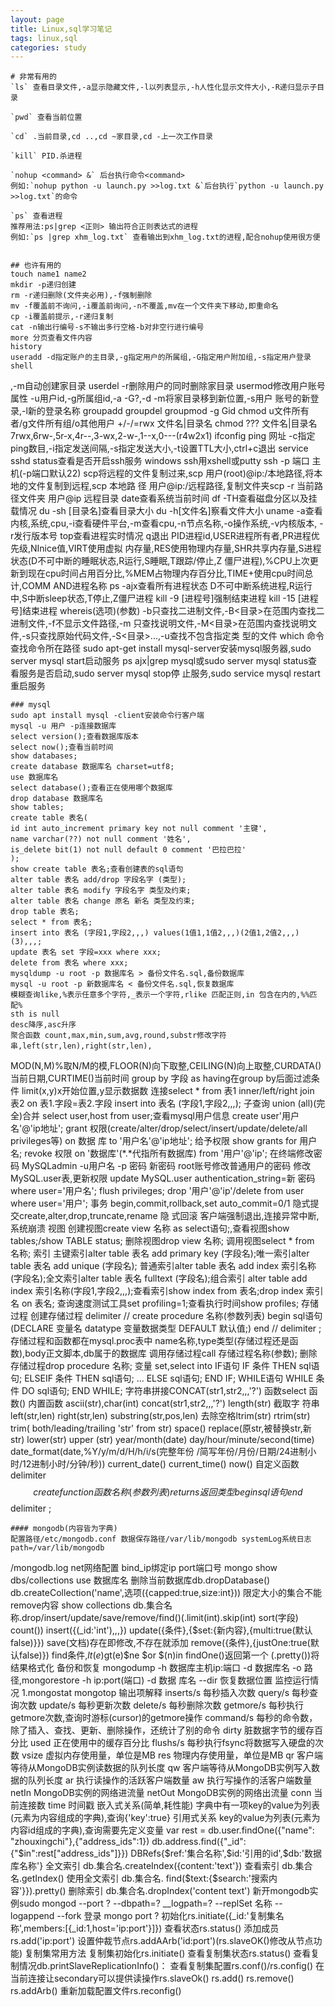 ```yaml
---
layout: page
title: Linux,sql学习笔记
tags: linux,sql
categories: study
---
```

    # 非常有用的
    `ls` 查看目录文件,-a显示隐藏文件,-l以列表显示,-h人性化显示文件大小,-R递归显示子目录

    `pwd` 查看当前位置

    `cd` .当前目录,cd ..,cd ~家目录,cd -上一次工作目录

    `kill` PID.杀进程 

    `nohup <command> &` 后台执行命令<command>
    例如:`nohup python -u launch.py >>log.txt &`后台执行`python -u launch.py >>log.txt`的命令

    `ps` 查看进程
    推荐用法:ps|grep <正则> 输出符合正则表达式的进程
    例如:`ps |grep xhm_log.txt` 查看输出到xhm_log.txt的进程,配合nohup使用很方便 

    
    ## 也许有用的
    touch name1 name2
    mkdir -p递归创建
    rm -r递归删除(文件夹必用),-f强制删除
    mv -f覆盖前不询问,-i覆盖前询问,-n不覆盖,mv在一个文件夹下移动,即重命名
    cp -i覆盖前提示,-r递归复制
    cat -n输出行编号-s不输出多行空格-b对非空行进行编号
    more 分页查看文件内容
    history
    useradd -d指定账户的主目录,-g指定用户的所属组,-G指定用户附加组,-s指定用户登录shell
,-m自动创建家目录
    userdel -r删除用户的同时删除家目录
    usermod修改用户账号属性 -u用户id,-g所属组id,-a -G?,-d -m将家目录移到新位置,-s用户
账号的新登录,-l新的登录名称
    groupadd
    groupdel
    groupmod -g Gid
    chmod u文件所有者/g文件所有组/o其他用户 +/-/=rwx 文件名|目录名
    chmod ??? 文件名|目录名 7rwx,6rw-,5r-x,4r--,3-wx,2-w-,1--x,0---(r4w2x1)
    ifconfig
    ping 网址 -c指定ping数目,-i指定发送间隔,-s指定发送大小,-t设置TTL大小,ctrl+c退出
    service sshd status查看是否开启ssh服务
    windows ssh用xshell或putty
    ssh -p 端口 主机(-p端口默认22)
    scp将远程的文件复制过来,scp 用户(root)@ip:/本地路径,将本地的文件复制到远程,scp 本地路
径 用户@ip:/远程路径,复制文件夹scp -r 当前路径文件夹 用户@ip 远程目录
    date查看系统当前时间
    df -TH查看磁盘分区以及挂载情况
    du -sh [目录名]查看目录大小
    du -h[文件名]察看文件大小
    uname -a查看内核,系统,cpu,-i查看硬件平台,-m查看cpu,-n节点名称,-o操作系统,-v内核版本,
-r发行版本号
    top查看进程实时情况 q退出 PID进程id,USER进程所有者,PR进程优先级,NInice值,VIRT使用虚拟
内存量,RES使用物理内存量,SHR共享内存量,S进程状态(D不可中断的睡眠状态,R运行,S睡眠,T跟踪/停止,Z
僵尸进程),%CPU上次更新到现在cpu时间占用百分比,%MEM占物理内存百分比,TIME+使用cpu时间总计,COMM
AND进程名称
    ps -ajx查看所有进程状态 D不可中断系统进程,R运行中,S中断sleep状态,T停止,Z僵尸进程
    kill -9 [进程号]强制结束进程 kill -15 [进程号]结束进程
    whereis(选项)(参数) -b只查找二进制文件,-B<目录>在范围内查找二进制文件,-f不显示文件路径,-m
只查找说明文件,-M<目录>在范围内查找说明文件,-s只查找原始代码文件,-S<目录>...,-u查找不包含指定类
型的文件
    which 命令查找命令所在路径
    sudo apt-get install mysql-server安装mysql服务器,sudo server mysql start启动服务
ps ajx|grep mysql或sudo server mysql status查看服务是否启动,sudo server mysql stop停
止服务,sudo service mysql restart重启服务

    ### mysql
    sudo apt install mysql -client安装命令行客户端
    mysql -u 用户 -p连接数据库
    select version();查看数据库版本
    select now();查看当前时间
    show databases;
    create database 数据库名 charset=utf8;
    use 数据库名
    select database();查看正在使用哪个数据库
    drop database 数据库名
    show tables;
    create table 表名(
    id int auto_increment primary key not null comment '主键',
    name varchar(??) not null comment '姓名',
    is_delete bit(1) not null default 0 comment '巴拉巴拉'
    );
    show create table 表名;查看创建表的sql语句
    alter table 表名 add/drop 字段名字 (类型);
    alter table 表名 modify 字段名字 类型及约束;
    alter table 表名 change 原名 新名 类型及约束;
    drop table 表名;
    select * from 表名;
    insert into 表名 (字段1,字段2,,,) values(1值1,1值2,,,)(2值1,2值2,,,)(3),,,;
    update 表名 set 字段=xxx where xxx;
    delete from 表名 where xxx;
    mysqldump -u root -p 数据库名 > 备份文件名.sql,备份数据库
    mysql -u root -p 新数据库名 < 备份文件名.sql,恢复数据库
    模糊查询like,%表示任意多个字符,_表示一个字符,rlike 匹配正则,in 包含在内的,%%匹配%
    sth is null
    desc降序,asc升序
    聚合函数 count,max,min,sum,avg,round,substr修改字符串,left(str,len),right(str,len),
MOD(N,M)%取N/M的模,FLOOR(N)向下取整,CEILING(N)向上取整,CURDATA()当前日期,CURTIME()当前时间
    group by 字段
    as
    having在group by后面过滤条件
    limit(x,y)x开始位置,y显示数据数
    连接select * from 表1 inner/left/right join 表2 on 表1.字段=表2.字段
    insert into 表名 (字段1,字段2,,,); 子查询
    union (all)(完全)合并
    select user,host from user;查看mysql用户信息
    create user'用户名'@'ip地址';
    grant 权限(create/alter/drop/select/insert/update/delete/all privileges等) on 数据
库 to '用户名'@'ip地址'; 给予权限
    show grants for 用户名;
    revoke 权限 on '数据库'(*.*代指所有数据库) from '用户'@'ip';
    在终端修改密码 MySQLadmin -u用户名 -p 密码 新密码
    root账号修改普通用户的密码 修改MySQL.user表,更新权限 update MySQL.user authentication_string=新
密码 where user='用户名'; flush privileges;
    drop '用户'@'ip'/delete from user where user='用户';
    事务 begin,commit,rollback,set auto_commit=0/1 隐式提交create,alter,drop,truncate,rename 隐
式回滚 客户端强制退出,连接异常中断,系统崩溃
    视图 创建视图create view 名称 as select语句;,查看视图show tables;/show TABLE status; 删除视图drop
view 名称; 调用视图select * from 名称;
    索引 主键索引alter table 表名 add primary key (字段名);唯一索引alter table 表名 add unique (字段名);
普通索引alter table 表名 add index 索引名称 (字段名);全文索引alter table 表名 fulltext (字段名);组合索引
alter table add index 索引名称(字段1,字段2,,,);查看索引show index from 表名;drop index 索引名 on 表名;
    查询速度测试工具set profiling=1;查看执行时间show profiles;
    存储过程 创建存储过程
        delimiter //
        create procedure 名称(参数列表)
        begin
        sql语句(DECLARE 变量名 datatype 变量数据类型 DEFAULT 默认值;)
        end
        //
        delimiter ;
    存储过程和函数都在mysql.proc表中 name名称,type类型(存储过程还是函数),body正文脚本,db属于的数据库
    调用存储过程call 存储过程名称(参数); 删除存储过程drop procedure 名称;
    变量 set,select into
    IF语句
        IF 条件 THEN
            sql语句;
        ELSEIF 条件 THEN
            sql语句;
        ...
        ELSE
            sql语句;
        END IF;
    WHILE语句
        WHILE 条件 DO
            sql语句;
        END WHILE;
    字符串拼接CONCAT(str1,str2,,,'?')
    函数select 函数() 内置函数 ascii(str),char(int) concat(str1,str2,,,'?') length(str) 截取字
符串left(str,len) right(str,len) substring(str,pos,len) 去除空格ltrim(str) rtrim(str) trim(
both/leading/trailing 'str' from str) space() replace(原str,被替换str,新str) lower(str) upper
(str) year/month(date) day/hour/minute/second(time) date_format(date,%Y/y/m/d/H/h/i/s(完整年份
/简写年份/月份/日期/24进制小时/12进制小时/分钟/秒)) current_date() current_time() now()
    自定义函数
        delimiter $$
        create function 函数名称(参数列表) returns 返回类型
        begin
        sql语句
        end
        $$
        delimiter ;

    #### mongodb(内容皆为字典)
    配置路径/etc/mongodb.conf 数据保存路径/var/lib/mongodb systemLog系统日志 path=/var/lib/mongodb
/mongodb.log net网络配置 bind_ip绑定ip port端口号
    mongo
    show dbs/collections
    use 数据库名
    删除当前数据库db.dropDatabase()
    db.createCollection('name',选项({capped:true,size:int})) 限定大小的集合不能remove内容
    show collections
    db.集合名称.drop/insert/update/save/remove/find()(.limit(int).skip(int) sort(字段) count())
    insert({(_id:'int'),,,})
    update({条件},{$set:{新内容},{multi:true(默认false)}})
    save(文档)存在即修改,不存在就添加
    remove({条件},{justOne:true(默认false)})
    find条件,$lt(e)$gt(e)$ne $or $(n)in findOne()返回第一个 (.pretty())将结果格式化
    备份和恢复 mongodump -h 数据库主机ip:端口 -d 数据库名 -o 路径,mongorestore -h ip:port(端口) -d 数据
库名 --dir 恢复数据位置
    监控运行情况
    1.mongostat mongotop
输出项解释
inserts/s 	每秒插入次数
query/s 	每秒查询次数
update/s	每秒更新次数
delete/s	每秒删除次数
getmore/s 	每秒执行getmore次数,查询时游标(cursor)的getmore操作
command/s	每秒的命令数，除了插入、查找、更新、删除操作，还统计了别的命令
dirty	脏数据字节的缓存百分比
used	正在使用中的缓存百分比
flushs/s	每秒执行fsync将数据写入硬盘的次数
vsize 	虚拟内存使用量，单位是MB
res 	物理内存使用量，单位是MB
qr	客户端等待从MongoDB实例读数据的队列长度
qw	客户端等待从MongoDB实例写入数据的队列长度
ar	执行读操作的活跃客户端数量
aw	执行写操作的活客户端数量
netIn	MongoDB实例的网络进流量
netOut	MongoDB实例的网络出流量
conn	当前连接数
time	时间戳
    嵌入式关系(简单,耗性能) 字典中有一项key的value为列表(元素为内容组成的字典),查询{'key':true}
    引用式关系 key的value为列表(元素为内容id组成的字典),查询需要先定义变量 var rest = db.user.findOne({"name":
"zhouxingchi"},{"address_ids":1})   db.address.find({"_id":{"$in":rest["address_ids"]}})
    DBRefs{$ref:'集合名称',$id:'引用的id',$db:'数据库名称'}
    全文索引 db.集合名.createIndex({content:'text'}) 查看索引 db.集合名.getIndex() 使用全文索引 db.集合名.
find($text:{$search:'搜索内容'}}).pretty() 删除索引 db.集合名.dropIndex('content text')
    新开mongodb实例sudo mongod --port ? --dbpath=? __logpath=? --replSet 名称 --logappend --fork 登录
mongo port ? 初始化rs.initiate({_id:'复制集名称',members:[{_id:1,host='ip:port'}]}) 查看状态rs.status()
添加成员rs.add('ip:port') 设置仲裁节点rs.addAArb('id:port')(rs.slaveOK()修改从节点功能)
    复制集常用方法 复制集初始化rs.initiate() 查看复制集状态rs.status() 查看复制情况db.printSlaveReplicationInfo()：
查看复制集配置rs.conf()/rs.config()
在当前连接让secondary可以提供读操作rs.slaveOk() rs.add() rs.remove() rs.addArb() 重新加载配置文件rs.reconfig()